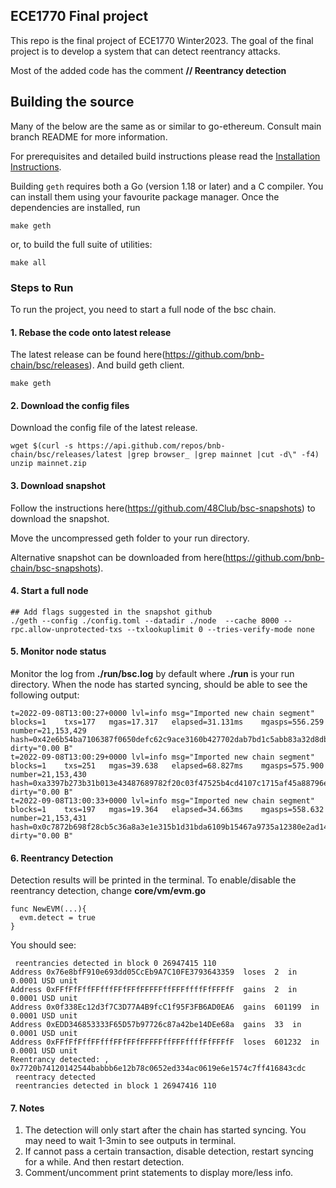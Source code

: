 ## ECE1770 Final project

This repo is the final project of ECE1770 Winter2023. The goal of the final project is to develop a system that can detect reentrancy attacks.

Most of the added code has the comment **// Reentrancy detection**

## Building the source

Many of the below are the same as or similar to go-ethereum. Consult main branch README for more information. 

For prerequisites and detailed build instructions please read the [Installation Instructions](https://geth.ethereum.org/docs/getting-started/installing-geth).

Building `geth` requires both a Go (version 1.18 or later) and a C compiler. You can install
them using your favourite package manager. Once the dependencies are installed, run

```shell
make geth
```

or, to build the full suite of utilities:

```shell
make all
```

                                                                                                                    
### Steps to Run
To run the project, you need to start a full node of the bsc chain.

#### 1. Rebase the code onto latest release

The latest release can be found here(https://github.com/bnb-chain/bsc/releases). And build geth client.

```shell
make geth
```

#### 2. Download the config files

Download the config file of the latest release.

```shell
wget $(curl -s https://api.github.com/repos/bnb-chain/bsc/releases/latest |grep browser_ |grep mainnet |cut -d\" -f4)
unzip mainnet.zip
```

#### 3. Download snapshot
Follow the instructions here(https://github.com/48Club/bsc-snapshots) to download the snapshot. 

Move the uncompressed geth folder to your run directory.

Alternative snapshot can be downloaded from here(https://github.com/bnb-chain/bsc-snapshots). 

#### 4. Start a full node
```shell
## Add flags suggested in the snapshot github 
./geth --config ./config.toml --datadir ./node  --cache 8000 --rpc.allow-unprotected-txs --txlookuplimit 0 --tries-verify-mode none
```

#### 5. Monitor node status

Monitor the log from **./run/bsc.log** by default where **./run** is your run directory. When the node has started syncing, should be able to see the following output:
```shell
t=2022-09-08T13:00:27+0000 lvl=info msg="Imported new chain segment"             blocks=1    txs=177   mgas=17.317   elapsed=31.131ms    mgasps=556.259  number=21,153,429 hash=0x42e6b54ba7106387f0650defc62c9ace3160b427702dab7bd1c5abb83a32d8db dirty="0.00 B"
t=2022-09-08T13:00:29+0000 lvl=info msg="Imported new chain segment"             blocks=1    txs=251   mgas=39.638   elapsed=68.827ms    mgasps=575.900  number=21,153,430 hash=0xa3397b273b31b013e43487689782f20c03f47525b4cd4107c1715af45a88796e dirty="0.00 B"
t=2022-09-08T13:00:33+0000 lvl=info msg="Imported new chain segment"             blocks=1    txs=197   mgas=19.364   elapsed=34.663ms    mgasps=558.632  number=21,153,431 hash=0x0c7872b698f28cb5c36a8a3e1e315b1d31bda6109b15467a9735a12380e2ad14 dirty="0.00 B"
```

#### 6. Reentrancy Detection
Detection results will be printed in the terminal. To enable/disable the reentrancy detection, change **core/vm/evm.go**

```shell
func NewEVM(...){
  evm.detect = true
}
```
You should see:
```shell
 reentrancies detected in block 0 26947415 110
Address 0x76e8bfF910e693dd05CcEb9A7C10FE3793643359  loses  2  in 0.0001 USD unit
Address 0xFFfFfFffFFfffFFfFFfFFFFFffFFFffffFfFFFfF  gains  2  in 0.0001 USD unit
Address 0x0f338Ec12d3f7C3D77A4B9fcC1f95F3FB6AD0EA6  gains  601199  in 0.0001 USD unit
Address 0xEDD346853333F65D57b97726c87a42be14DEe68a  gains  33  in 0.0001 USD unit
Address 0xFFfFfFffFFfffFFfFFfFFFFFffFFFffffFfFFFfF  loses  601232  in 0.0001 USD unit
Reentrancy detected: ,  0x7720b74120142544babbb6e12b78c0652ed334ac0619e6e1574c7ff416843cdc
 reentracy detected
 reentrancies detected in block 1 26947416 110
```
#### 7. Notes
1. The detection will only start after the chain has started syncing. You may need to wait 1-3min to see outputs in terminal.
2. If cannot pass a certain transaction, disable detection, restart syncing for a while. And then restart detection.
3. Comment/uncomment print statements to display more/less info. 
